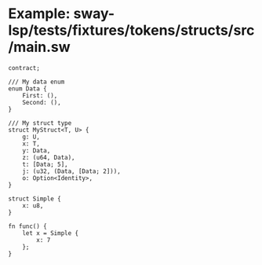 # Example: sway-lsp/tests/fixtures/tokens/structs/src/main.sw

```sway
contract;

/// My data enum
enum Data {
    First: (),
    Second: (),
}

/// My struct type
struct MyStruct<T, U> {
    g: U,
    x: T,
    y: Data,
    z: (u64, Data),
    t: [Data; 5],
    j: (u32, (Data, [Data; 2])),
    o: Option<Identity>,
}

struct Simple {
    x: u8,
}

fn func() {
    let x = Simple { 
        x: 7
    };
}

```
